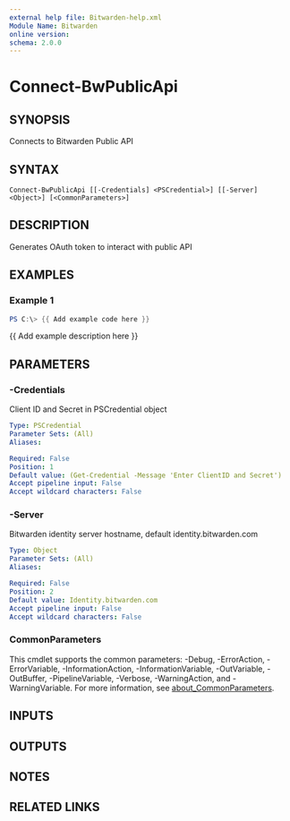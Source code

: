 ```yaml
---
external help file: Bitwarden-help.xml
Module Name: Bitwarden
online version:
schema: 2.0.0
---
```


# Connect-BwPublicApi

## SYNOPSIS
Connects to Bitwarden Public API

## SYNTAX

```
Connect-BwPublicApi [[-Credentials] <PSCredential>] [[-Server] <Object>] [<CommonParameters>]
```

## DESCRIPTION
Generates OAuth token to interact with public API

## EXAMPLES

### Example 1
```powershell
PS C:\> {{ Add example code here }}
```

{{ Add example description here }}

## PARAMETERS

### -Credentials
Client ID and Secret in PSCredential object

```yaml
Type: PSCredential
Parameter Sets: (All)
Aliases:

Required: False
Position: 1
Default value: (Get-Credential -Message 'Enter ClientID and Secret')
Accept pipeline input: False
Accept wildcard characters: False
```

### -Server
Bitwarden identity server hostname, default identity.bitwarden.com

```yaml
Type: Object
Parameter Sets: (All)
Aliases:

Required: False
Position: 2
Default value: Identity.bitwarden.com
Accept pipeline input: False
Accept wildcard characters: False
```

### CommonParameters
This cmdlet supports the common parameters: -Debug, -ErrorAction, -ErrorVariable, -InformationAction, -InformationVariable, -OutVariable, -OutBuffer, -PipelineVariable, -Verbose, -WarningAction, and -WarningVariable. For more information, see [about_CommonParameters](http://go.microsoft.com/fwlink/?LinkID=113216).

## INPUTS

## OUTPUTS

## NOTES

## RELATED LINKS

